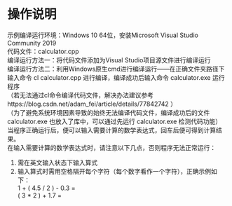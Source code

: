 # 操作说明
示例编译运行环境：Windows 10 64位，安装Microsoft Visual Studio Community 2019  
代码文件：calculator.cpp  
编译运行方法一：将代码文件添加为Visual Studio项目源文件进行编译运行  
编译运行方法二：利用Windows原生cmd进行编译运行——在正确文件夹路径下输入命令 cl calculator.cpp 进行编译，编译成功后输入命令 calculator.exe 运行程序  
（若无法通过cl命令编译代码文件，解决办法建议参考https://blog.csdn.net/adam_fei/article/details/77842742 ）  
（为了避免系统环境因素导致的始终无法编译代码文件，编译成功后的文件 calculator.exe 也放入了库中，可以通过先运行 calculator.exe 检测代码功能）  
当程序正确运行后，便可以输入需要计算的数学表达式，回车后便可得到计算结果。  
在输入需要计算的数学表达式时，请注意以下几点，否则程序无法正常运行：  
1. 需在英文输入状态下输入算式  
2. 输入算式时需用空格隔开每个字符（每个数字看作一个字符），正确示例如下：  
    1 + ( 4.5 / 2 ) - 0.3 =  
    ( 3 * 2 ) + 1.7 =  
